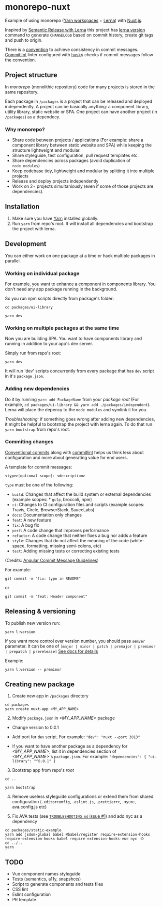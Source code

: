 # monorepo-nuxt

Example of using monorepo ([Yarn workspaces](https://yarnpkg.com/lang/en/docs/workspaces/) + [Lerna](https://lernajs.io/)) with [Nuxt.js](https://nuxtjs.org/).

Inspired by [Semantic Release with Lerna](https://michaljanaszek.com/blog/lerna-conventional-commits) this project has [lerna version](https://github.com/lerna/lerna/tree/master/commands/version) command to generate `CHANGELOG`s based on commit history, create git tags and push to origin.

There is a [convention](https://www.conventionalcommits.org/en/v1.0.0-beta.2/) to achieve consistency in commit messages. [Commitlint](http://marionebl.github.io/commitlint/) linter configured with [husky](https://github.com/typicode/husky) checks if commit messages follow the convention.



## Project structure

In *monorepo* (monolithic repository) code for many projects is stored in the same repository.

Each package in `/packages` is a project that can be released and deployed independently. A project can be basically anything: a component library, utility library, static website or SPA. One project can have another project (in `/packages`) as a dependecy.



### Why monorepo?

* Share code between projects / applications (For example: share a component library between static website and SPA) while keeping the structure lightweight and modular.
* Share styleguide, test configuration, pull request templates etc.
* Share dependencies across packages (avoid duplication of `node_modules`)
* Keep codebase tidy, lightweight and modular by splitting it into multiple projects
* Release and deploy projects independently
* Work on 2+ projects simultaniously (even if some of those projects are dependencies).


## Installation

1. Make sure you have [Yarn](https://yarnpkg.com/lang/en/) installed globally.
2. Run `yarn` from repo's root. It will install all dependencies and bootstrap the project with lerna.



## Development

You can either work on one package at a time or hack multiple packages in parallel.


### Working on individual package

For example, you want to enhance a component in components library. You don't need any app package running in the background.

So you run npm scripts directly from package's folder:

```
cd packages/ui-library
```

```
yarn dev
```


### Working on multiple packages at the same time

Now you are building SPA. You want to have components library and running in addition to your app's dev server. 

Simply run from repo's root:

```
yarn dev
```

It will run 'dev' scripts concurrently from every package that has `dev` script in it's `package.json`.



### Adding new dependencies

Do it by running `yarn add PackageName` from your *package root* (For example, `cd packages/ui-library && yarn add ./packages/independent`). Lerna will place the depency to the `node_modules` and symlink it for you. 

*Troubleshooting:* if something goes wrong after adding new dependencies, it might be helpful to bootstrap the project with lerna again. To do that run `yarn bootstrap` from repo's root. 



### Commiting changes

[Conventional commits](https://www.conventionalcommits.org/en/v1.0.0-beta.2/) along with [commitlint](http://marionebl.github.io/commitlint/) helps us think less about configuration and more about generating value for end users. 

A template for commit messages:

```
<type>[optional scope]: <description>
```
`type` must be one of the following:

* `build`: Changes that affect the build system or external dependencies (example scopes: * `gulp`, broccoli, npm)
* `ci`: Changes to CI configuration files and scripts (example scopes: Travis, Circle, BrowserStack, SauceLabs)
* `docs`: Documentation only changes
* `feat`: A new feature
* `fix`: A bug fix
* `perf`: A code change that improves performance
* `refactor`: A code change that neither fixes a bug nor adds a feature
* `style`: Changes that do not affect the meaning of the code (white-space, formatting, missing semi-colons, etc)
* `test`: Adding missing tests or correcting existing tests

(Credits: [Angular Commit Message Guidelines](https://github.com/angular/angular/blob/22b96b9/CONTRIBUTING.md#-commit-message-guidelines))


For example:

```
git commit -m "fix: typo in README"
```

or 

```
git commit -m "feat: Header component"
```


## Releasing & versioning

To publish new version run:

```
yarn l:version
```

If you want more control over version number, you should pass `semver` parameter. It can be one of `[major | minor | patch | premajor | preminor | prepatch | prerelease]` 
[See docs for details](https://github.com/lerna/lerna/tree/master/commands/version#semver-bump) 

Example:

```
yarn l:version -- preminor
```


## Creating new package

1. Create new app in `/packages` directory
```
cd packages
yarn create nuxt-app <MY_APP_NAME>
```

2. Modify `package.json` in *<MY_APP_NAME>* package

* Change version to 0.0.1
* Add port for `dev` script. For example: `"dev": "nuxt --port 3013"`

* If you want to have another package as a dependency for *<MY_APP_NAME>*, list it in dependencies section of *<MY_APP_NAME>*'s `package.json`. For example: `"dependencies": { "ui-library": "^0.0.1" }`

3. Bootstrap app from repo's *root*

```
cd ..
```
```
yarn bootstrap
```

4. Remove useless styleguide configurations or extend them from shared configuration (`.editorconfig`, `.eslint.js`, `.prettierrc`, .nycrc, ava.config.js etc)

5. Fix AVA tests (see [`TROUBLESHOOTING.md` issue #1](./TROUBLESHOOTING.md)) and add nyc as a dependency

```
cd packages/static-example
yarn add jsdom-global babel @babel/register require-extension-hooks require-extension-hooks-babel require-extension-hooks-vue nyc -D
cd ../..
yarn
```


## TODO

* Vue component names styleguide
* Tests (semantics, a11y, snapshots)
* Script to generate components and tests files
* CSS lint
* Eslint configuration
* PR template
